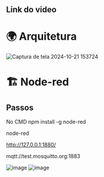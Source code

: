 
## Link do video


# 🌍 Arquitetura

![Captura de tela 2024-10-21 153724](https://github.com/user-attachments/assets/2f247bfe-16ce-41e6-be72-0d7970d06ed0)

# 🏗️ Node-red

## Passos

No CMD
npm install -g node-red   

node-red

http://127.0.0.1:1880/

mqtt://test.mosquitto.org:1883

![image](https://github.com/user-attachments/assets/c5d67462-d928-4457-8bcf-1a30be300d63)
![image](https://github.com/user-attachments/assets/18eb32bf-ea08-4a7d-a868-69b84edb953f)
